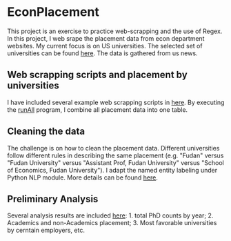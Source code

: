 # EconPlacement

This project is an exercise to practice web-scrapping and the use of Regex. In this project, I web srape the placement data from econ department websites. My current focus is on US universities. The selected set of universities can be found [here](https://github.com/jiashanwu/EconPlacement/blob/master/placement_univ_acronym.xlsx). The data is gathered from us news.

## Web scrapping scripts and placement by universities

I have included several example web scrapping scripts in [here](https://github.com/jiashanwu/EconPlacement/tree/master/Webscrapping). By executing the [runAll](https://github.com/jiashanwu/EconPlacement/blob/master/RunAll.ipynb) program, I combine all placement data into one table.

## Cleaning the data

The challenge is on how to clean the placement data. Different universities follow different rules in describing the same placement (e.g. "Fudan" versus "Fudan University" versus "Assistant Prof, Fudan University" versus "School of Economics, Fudan University"). I adapt the named entity labeling under Python NLP module. More details can be found [here](https://github.com/jiashanwu/EconPlacement/blob/master/CleanData_v1.ipynb).

## Preliminary Analysis

Several analysis results are included [here](https://github.com/jiashanwu/EconPlacement/blob/master/InitAnalysis_v1.ipynb): 1. total PhD counts by year; 2. Academics and non-Academics placement; 3. Most favorable universities by cerntain employers, etc.

